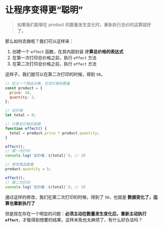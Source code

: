 # 让程序变得更“聪明”

> 如果我们能够在 product 的数量发生变化时，重新执行总价的运算就好了。

那么如何去做呢？我们可以这样来：

1. 创建一个 `effect` 函数，在其内部封装 **计算总价格的表达式**
2. 在第一次打印总价格之前，执行 `effect` 方法
3. 在第二次打印总价格之前，执行 `effect` 方法

这样子，我们就可以在第二次打印的时候，得到 `50`。

```js
// 定义一个商品对象，包含价格和数量
const product = {
  price: 10,
  quantity: 2,
};

// 总价格
let total = 0;

// 计算总价格的函数
function effect() {
  total = product.price * product.quantity;
}

effect();
// 第一次打印
console.log(`总价格：${total}`); // 20

// 修改商品数量
product.quantity = 5;

effect();
// 第二次打印
console.log(`总价格：${total}`); // 50
```

通过这样的修改，我们在第二次打印的时候，得到了 `50`，也就是 **数据变化了，运算也重新执行了**

但是现在存在一个明显的问题：**必须主动在数量发生变化后，重新主动执行 `effect`**，才能得到想要的结果，这样未免也太麻烦了，有什么好办法吗？

